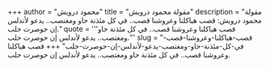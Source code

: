 +++
author = "محمود درويش"
title = "مقولة محمود درويش"
description = "مقولة محمود درويش: قصب هياكلنا وعروشنا قصب.. في كل مئذنة حاو ومغتصب.. يدعو لأندلس إن حوصرت حلب."
quote = '''قصب هياكلنا وعروشنا قصب.. في كل مئذنة حاو ومغتصب.. يدعو لأندلس إن حوصرت حلب.'''
slug = "قصب-هياكلنا-وعروشنا-قصب-في-كل-مئذنة-حاو-ومغتصب-يدعو-لأندلس-إن-حوصرت-حلب"
+++
قصب هياكلنا وعروشنا قصب.. في كل مئذنة حاو ومغتصب.. يدعو لأندلس إن حوصرت حلب.
